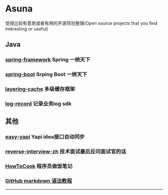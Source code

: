 # Asuna
觉得比较有意思或者有用的开源项目整理(Open source projects that you find interesting or useful)



## Java

### [spring-framework](https://github.com/spring-projects/spring-framework) Spring 一统天下

### [spring-boot](https://github.com/spring-projects/spring-boot) Srping Boot 一统天下

### [layering-cache](https://github.com/xiaolyuh/layering-cache) 多级缓存框架

### [log-record](https://github.com/qqxx6661/logRecord) 记录业务log sdk



## 其他

### [easy-yapi](https://github.com/tangcent/easy-yapi) Yapi idea接口自动同步


### [reverse-interview-zh](https://github.com/yifeikong/reverse-interview-zh) 技术面试最后反问面试官的话

### [HowToCook](https://github.com/Anduin2017/HowToCook) 程序员做饭笔记

### [GitHub markdown 语法教程](https://github.com/guodongxiaren/README)

---